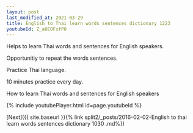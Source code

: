 ```yaml
---
layout: post
last_modified_at: 2021-03-29
title: English to Thai learn words sentences dictionary 1223 
youtubeId: Z_aOEOFxfP0
---
```

 
 
Helps to learn Thai words and sentences for English speakers.

Opportunitiy to repeat the words sentences. 

Practice Thai language. 
 
10 minutes practice every day. 
 
How to learn Thai words and sentences for English speakers 
 
{% include youtubePlayer.html id=page.youtubeId %}
 
 
[Next]({{ site.baseurl }}{% link  split2/_posts/2016-02-02-English to thai learn words sentences dictionary 1030 .md%})
 
